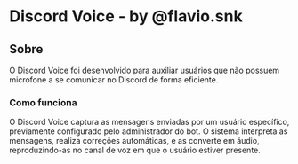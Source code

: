 # Discord Voice - by @flavio.snk

## Sobre

O Discord Voice foi desenvolvido para auxiliar usuários que não possuem microfone a se comunicar no Discord de forma eficiente.

### Como funciona

O Discord Voice captura as mensagens enviadas por um usuário específico, previamente configurado pelo administrador do bot. O sistema interpreta as mensagens, realiza correções automáticas, e as converte em áudio, reproduzindo-as no canal de voz em que o usuário estiver presente.
